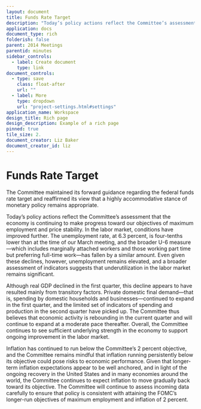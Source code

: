 ```yaml
---
layout: document
title: Funds Rate Target
description: "Today’s policy actions reflect the Committee’s assessment that the economy is continuing to make progress toward our objectives of maximum employment and price stability."
application: docs
document_type: rich
folderish: false
parent: 2014 Meetings
parentid: minutes
sidebar_controls:
  - label: Create document
    type: link
document_controls:
  - type: save
    class: float-after
    url: ""
  - label: More
    type: dropdown
    url: "project-settings.html#settings"
application_name: Workspace
design_title: Rich page
design_description: Example of a rich page
pinned: true
tile_size: 2.
document_creator: Liz Baker
document_creator_id: liz
---
```


# Funds Rate Target
The Committee maintained its forward guidance regarding the federal funds rate target and reaffirmed its view that a highly accommodative stance of monetary policy remains appropriate.

Today’s policy actions reflect the Committee’s assessment that the economy is continuing to make progress toward our objectives of maximum employment and price stability. In the labor market, conditions have improved further. The unemployment rate, at 6.3 percent, is four-tenths lower than at the time of our March meeting, and the broader U-6 measure—which includes marginally attached workers and those working part time but preferring full-time work—has fallen by a similar amount. Even given these declines, however, unemployment remains elevated, and a broader assessment of indicators suggests that underutilization in the labor market remains significant.

Although real GDP declined in the first quarter, this decline appears to have resulted mainly from transitory factors. Private domestic final demand—that is, spending by domestic households and businesses—continued to expand in the first quarter, and the limited set of indicators of spending and production in the second quarter have picked up. The Committee thus believes that economic activity is rebounding in the current quarter and will continue to expand at a moderate pace thereafter. Overall, the Committee continues to see sufficient underlying strength in the economy to support ongoing improvement in the labor market.

Inflation has continued to run below the Committee’s 2 percent objective, and the Committee remains mindful that inflation running persistently below its objective could pose risks to economic performance. Given that longer-term inflation expectations appear to be well anchored, and in light of the ongoing recovery in the United States and in many economies around the world, the Committee continues to expect inflation to move gradually back toward its objective. The Committee will continue to assess incoming data carefully to ensure that policy is consistent with attaining the FOMC’s longer-run objectives of maximum employment and inflation of 2 percent.